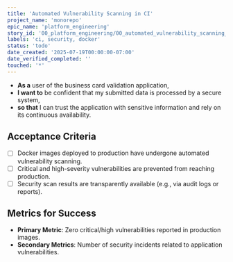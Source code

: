 ```yaml
---
title: 'Automated Vulnerability Scanning in CI'
project_name: 'monorepo'
epic_name: 'platform_engineering'
story_id: '00_platform_engineering/00_automated_vulnerability_scanning_in_ci'
labels: 'ci, security, docker'
status: 'todo'
date_created: '2025-07-19T00:00:00-07:00'
date_verified_completed: ''
touched: '*'
---
```


- **As a** user of the business card validation application,
- **I want to** be confident that my submitted data is processed by a secure system,
- **so that** I can trust the application with sensitive information and rely on its continuous availability.

## Acceptance Criteria

- [ ] Docker images deployed to production have undergone automated vulnerability scanning.
- [ ] Critical and high-severity vulnerabilities are prevented from reaching production.
- [ ] Security scan results are transparently available (e.g., via audit logs or reports).

## Metrics for Success

- **Primary Metric**: Zero critical/high vulnerabilities reported in production images.
- **Secondary Metrics**: Number of security incidents related to application vulnerabilities.
